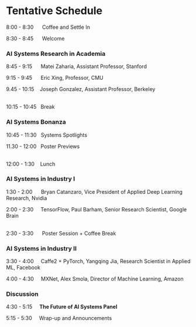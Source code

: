 # Tentative Schedule
 
8:00 - 8:30 &nbsp;&nbsp;&nbsp;&nbsp;     Coffee and Settle In

8:30 - 8:45 &nbsp;&nbsp;&nbsp;&nbsp;     Welcome
 
### AI Systems Research in Academia

8:45 - 9:15 &nbsp;&nbsp;&nbsp;&nbsp;     Matei Zaharia, Assistant Professor, Stanford

9:15 - 9:45 &nbsp;&nbsp;&nbsp;&nbsp;     Eric Xing, Professor, CMU

9.45 - 10:15 &nbsp;&nbsp;          Joseph Gonzalez, Assistant Professor, Berkeley

<br>
10:15 - 10:45 &nbsp;      Break
 
### AI Systems Bonanza

10:45 - 11:30 &nbsp;      Systems Spotlights

11.30 - 12:00 &nbsp;      Poster Previews

<br>
12:00 - 1:30 &nbsp;&nbsp;       Lunch

### AI Systems in Industry I

1:30 - 2:00 &nbsp;&nbsp;&nbsp;&nbsp;   Bryan Catanzaro, Vice President of Applied Deep Learning Research, Nvidia

2:00 - 2:30 &nbsp;&nbsp;&nbsp;   TensorFlow, Paul Barham, Senior Research Scientist, Google Brain

<br>
2:30 - 3:30 &nbsp;&nbsp;&nbsp;&nbsp;   Poster Session + Coffee Break

 
### AI Systems in Industry II

3:30 - 4:00 &nbsp;&nbsp;&nbsp;   Caffe2 + PyTorch, Yangqing Jia, Research Scientist in Applied ML, Facebook

4:00 - 4:30 &nbsp;&nbsp;&nbsp;   MXNet, Alex Smola, Director of Machine Learning, Amazon

### Discussion
 
4:30 - 5:15 &nbsp;&nbsp;&nbsp;   **The Future of AI Systems Panel**

5:15 - 5:30 &nbsp;&nbsp;&nbsp;   Wrap-up and Announcements

 
